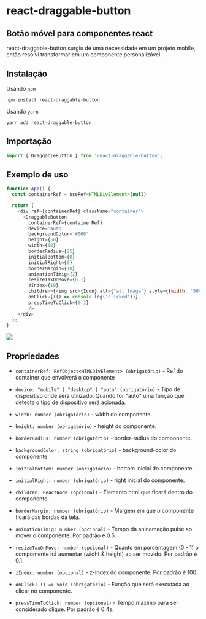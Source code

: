 # react-draggable-button
## Botão móvel para componentes react


react-draggable-button surgiu de uma necessidade em um projeto mobile, então resolvi transformar em um componente personalizável.

## Instalação
Usando `npm`

```
npm install react-draggable-button
```

Usando `yarn`

```
yarn add react-draggable-button
```
## Importação

```js
import { DraggableButton } from 'react-draggable-button';
```

## Exemplo de uso

```js
function App() {
  const containerRef = useRef<HTMLDivElement>(null)

  return (
    <div ref={containerRef} className="container">
      <DraggableButton
        containerRef={containerRef} 
        device='auto'
        backgroundColor='#000'
        height={50}
        width={50}
        borderRadius={25}
        initialBottom={0}
        initialRight={0}
        borderMargin={10}
        animationTimig={2}
        resizeTaxOnMove={0.1}
        zIndex={10}
        children={<img src={Icon} alt={"alt Image"} style={{width: '50%', height: '50%'}}/>}
        onClick={(() => console.log('clicked'))}
        pressTimeToClick={0.1}
        />
    </div>
  );
}
```

![](https://tc-online-invoices.s3.sa-east-1.amazonaws.com/images-templates/GIF+-+react-draggable-button+-+Feito+com+o+Clipchamp_1681589248815.gif)

## Propriedades
- ```containerRef: RefObject<HTMLDivElement> (obrigatório)``` - Ref do container que envolverá o componente

- ```device: "mobile" | "desktop" | "auto" (obrigatório)``` - Tipo de dispositivo onde será utilizado. Quando for "auto" uma função que detecta o tipo de dispositivo será acionada.

- ```width: number (obrigatório)``` - width do componente.

- ```height: number (obrigatório)``` - height do componente.

- ```borderRadius: number (obrigatório)``` - border-radius do componente.

- ```backgroundColor: string (obrigatório)``` - background-color do componente.

- ```initialBottom: number (obrigatório)``` - bottom inicial do componente.

- ```initialRight: number (obrigatório)``` - right inicial do componente.

- ```children: ReactNode (opcional)``` - Elemento html que ficará dentro do componente.

- ```borderMargin: number (obrigatório)``` - Margem em que o componente ficará das bordas da tela.

- ```animationTimig: number (opcional)``` - Tempo da aninamação pulse ao mover o componente. Por padrão é 0.5.

- ```resizeTaxOnMove: number (opcional)``` - Quanto em porcentagem (0 - 1) o compomente irá aumentar (widht & height) ao ser movido. Por padrão é 0.1.

- ```zIndex: number (opcional)``` - z-index do componente. Por padrão é 100.

- ```onClick: () => void (obrigatório)``` - Função que será executada ao clicar no componente.

- ```pressTimeToClick: number (opcional)``` - Tempo máximo para ser considerado clique. Por padrão é 0.4s.

